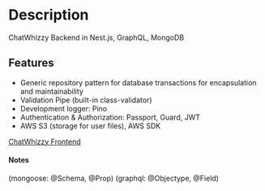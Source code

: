 # Description

ChatWhizzy Backend in Nest.js, GraphQL, MongoDB

## Features

- Generic repository pattern for database transactions for encapsulation and maintainability
- Validation Pipe (built-in class-validator)
- Development logger: Pino
- Authentication & Authorization: Passport, Guard, JWT
- AWS S3 (storage for user files), AWS SDK

[ChatWhizzy Frontend](https://github.com/jparkley/nestjs-react-graphql-chatwhizzy-front)

#### Notes

(mongoose: @Schema, @Prop)
(graphql: @Objectype, @Field)
